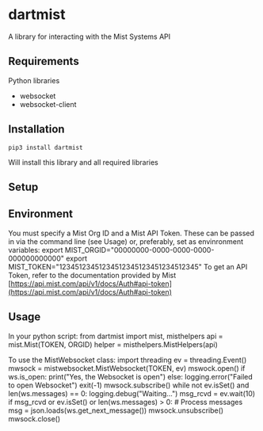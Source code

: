 # dartmist
A library for interacting with the Mist Systems API

## Requirements

Python libraries

* websocket
* websocket-client

## Installation

	pip3 install dartmist
Will install this library and all required libraries

## Setup

## Environment
You must specify a Mist Org ID and a Mist API Token.  These can be passed in via the command line (see Usage) 
or, preferably, set as envinronment variables:
    export MIST_ORGID="00000000-0000-0000-0000-000000000000"
    export MIST_TOKEN="12345123451234512345123451234512345"
To get an API Token, refer to the documentation provided by Mist [https://api.mist.com/api/v1/docs/Auth#api-token](https://api.mist.com/api/v1/docs/Auth#api-token)

## Usage

In your python script:
	from dartmist import mist, misthelpers
	api = mist.Mist(TOKEN, ORGID)
	helper = misthelpers.MistHelpers(api)

To use the MistWebsocket class:
	import threading
	ev = threading.Event()
	mwsock = mistwebsocket.MistWebsocket(TOKEN, ev)
	mswock.open()
        if ws.is_open:
            print("Yes, the Websocket is open")
        else:
            logging.error("Failed to open Websocket")
            exit(-1)
	mwsock.subscribe()
	while not ev.isSet() and len(ws.messages) == 0:
		logging.debug("Waiting...")
		msg_rcvd = ev.wait(10)
	if msg_rcvd or ev.isSet() or len(ws.messages) > 0:
		# Process messages
		msg = json.loads(ws.get_next_message())
	mwsock.unsubscribe()
	mwsock.close()
